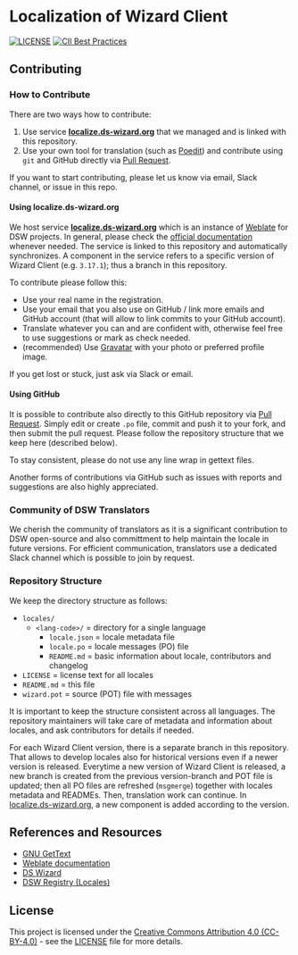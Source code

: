 # Localization of Wizard Client

[![LICENSE](https://img.shields.io/github/license/ds-wizard/wizard-client-localization)](LICENSE)
[![CII Best Practices](https://bestpractices.coreinfrastructure.org/projects/4975/badge)](https://bestpractices.coreinfrastructure.org/projects/4975)

## Contributing

### How to Contribute

There are two ways how to contribute:

1. Use service **[localize.ds-wizard.org](https://localize.ds-wizard.org)** that we managed and is linked with this repository.
2. Use your own tool for translation (such as [Poedit](https://poedit.net/)) and contribute using `git` and GitHub directly via [Pull Request](https://docs.github.com/en/pull-requests).

If you want to start contributing, please let us know via email, Slack channel, or issue in this repo.

#### Using localize.ds-wizard.org

We host service **[localize.ds-wizard.org](https://localize.ds-wizard.org)** which is an instance of [Weblate](https://weblate.org/) for DSW projects. In general, please check the [official documentation](https://docs.weblate.org/en/latest/) whenever needed. The service is linked to this repository and automatically synchronizes. A component in the service refers to a specific version of Wizard Client (e.g. `3.17.1`); thus a branch in this repository.

To contribute please follow this:

* Use your real name in the registration.
* Use your email that you also use on GitHub / link more emails and GitHub account (that will allow to link commits to your GitHub account).
* Translate whatever you can and are confident with, otherwise feel free to use suggestions or mark as check needed.
* (recommended) Use [Gravatar](https://en.gravatar.com/) with your photo or preferred profile image.

If you get lost or stuck, just ask via Slack or email.

#### Using GitHub

It is possible to contribute also directly to this GitHub repository via [Pull Request](https://docs.github.com/en/pull-requests). Simply edit or create `.po` file, commit and push it to your fork, and then submit the pull request. Please follow the repository structure that we keep here (described below).

To stay consistent, please do not use any line wrap in gettext files.

Another forms of contributions via GitHub such as issues with reports and suggestions are also highly appreciated.

### Community of DSW Translators

We cherish the community of translators as it is a significant contribution to DSW open-source and also committment to help maintain the locale in future versions. For efficient communication, translators use a dedicated Slack channel which is possible to join by request.

### Repository Structure

We keep the directory structure as follows:

* `locales/`
  * `<lang-code>/` = directory for a single language
    * `locale.json` = locale metadata file
    * `locale.po` = locale messages (PO) file
    * `README.md` = basic information about locale, contributors and changelog
* `LICENSE` = license text for all locales
* `README.md` = this file
* `wizard.pot` = source (POT) file with messages

It is important to keep the structure consistent across all languages. The repository maintainers will take care of metadata and information about locales, and ask contributors for details if needed.

For each Wizard Client version, there is a separate branch in this repository. That allows to develop locales also for historical versions even if a newer version is released. Everytime a new version of Wizard Client is released, a new branch is created from the previous version-branch and POT file is updated; then all PO files are refreshed (`msgmerge`) together with locales metadata and READMEs. Then, translation work can continue. In [localize.ds-wizard.org](https://localize.ds-wizard.org), a new component is added according to the version.

## References and Resources

* [GNU GetText](https://www.gnu.org/software/gettext/manual/index.html)
* [Weblate documentation](https://docs.weblate.org/en/latest/)
* [DS Wizard](https://ds-wizard.org)
* [DSW Registry (Locales)](https://registry.ds-wizard.org/locales)

## License

This project is licensed under the [Creative Commons Attribution 4.0 (CC-BY-4.0)](https://creativecommons.org/licenses/by/4.0/) - see the [LICENSE](LICENSE) file for more details.
